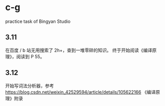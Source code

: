 # c-g
practice task of Bingyan Studio

## 3.11
在百度 / b 站无用搜索了 2h+，查到一堆零碎的知识。
终于开始阅读《编译原理》，阅读到 P 55。

## 3.12
开始写词法分析器，参考
https://blog.csdn.net/weixin_42529594/article/details/105622166
《编译原理》附录

